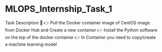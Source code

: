 # MLOPS_Internship_Task_1
Task Description 📄  👉 Pull the Docker container image of CentOS image from Docker Hub and Create a new container  👉 Install the Python software on the top of the docker container  👉 In Container you need to copy/create a machine learning model
